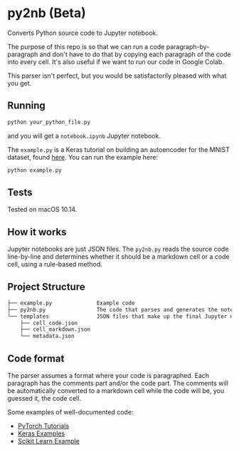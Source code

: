 # py2nb (Beta)

Converts Python source code to Jupyter notebook.

The purpose of this repo is so that we can run a code paragraph-by-paragraph and don't have to do that by copying each paragraph of the code into every cell. It's also useful if we want to run our code in Google Colab.

This parser isn't perfect, but you would be satisfactorily pleased with what you get.

## Running

```bash
python your_python_file.py
```

and you will get a `notebook.ipynb` Jupyter notebook.

The `example.py` is a Keras tutorial on building an autoencoder for the MNIST dataset, found [here](https://github.com/keras-team/keras/blob/master/examples/mnist_denoising_autoencoder.py). You can run the example here:

```bash
python example.py
```

## Tests

Tested on macOS 10.14.

## How it works

Jupyter notebooks are just JSON files. The `py2nb.py` reads the source code line-by-line and determines whether it should be a markdown cell or a code cell, using a rule-based method.

## Project Structure

```txt
├── example.py              Example code
├── py2nb.py                The code that parses and generates the notebook
└── templates               JSON files that make up the final Jupyter notebook
    ├── cell_code.json
    ├── cell_markdown.json
    └── metadata.json
```

## Code format

The parser assumes a format where your code is paragraphed. Each paragraph has the comments part and/or the code part. The comments will be automatically converted to a markdown cell while the code will be, you guessed it, the code cell.

Some examples of well-documented code:

- [PyTorch Tutorials](https://pytorch.org/tutorials/beginner/pytorch_with_examples.html)
- [Keras Examples](https://github.com/keras-team/keras/tree/master/examples)
- [Scikit Learn Example](https://scikit-learn.org/stable/auto_examples/classification/plot_digits_classification.html#sphx-glr-auto-examples-classification-plot-digits-classification-py)